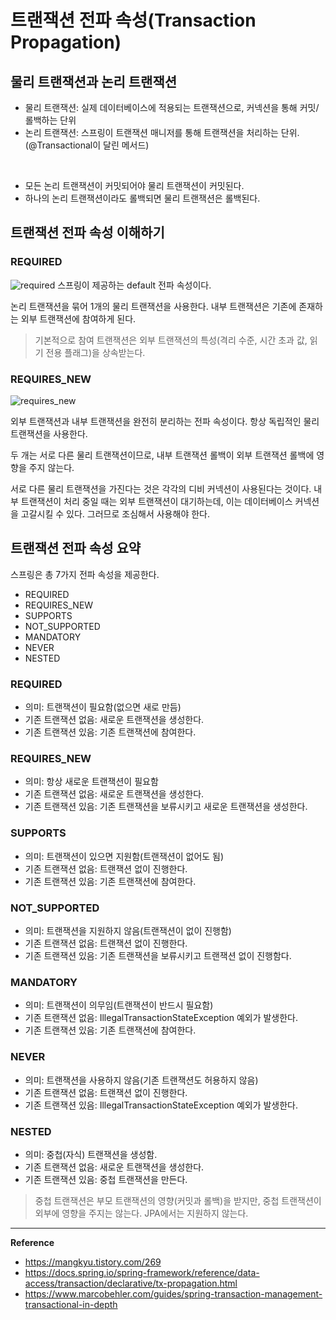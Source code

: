 # 트랜잭션 전파 속성(Transaction Propagation)

## 물리 트랜잭션과 논리 트랜잭션
- 물리 트랜잭션: 실제 데이터베이스에 적용되는 트랜잭션으로, 커넥션을 통해 커밋/롤백하는 단위
- 논리 트랜잭션: 스프링이 트랜잭션 매니저를 통해 트랜잭션을 처리하는 단위. (@Transactional이 달린 메서드)

<br>

- 모든 논리 트랜잭션이 커밋되어야 물리 트랜잭션이 커밋된다.
- 하나의 논리 트랜잭션이라도 롤백되면 물리 트랜잭션은 롤백된다.


## 트랜잭션 전파 속성 이해하기
### REQUIRED
![required](https://github.com/user-attachments/assets/1332cf40-1f25-466a-bb7f-7f428d7438b7)
스프링이 제공하는 default 전파 속성이다.

논리 트랜잭션을 묶어 1개의 물리 트랜잭션을 사용한다. 내부 트랜잭션은 기존에 존재하는 외부 트랜잭션에 참여하게 된다.

> 기본적으로 참여 트랜잭션은 외부 트랜잭션의 특성(격리 수준, 시간 초과 값, 읽기 전용 플래그)을 상속받는다.

### REQUIRES_NEW
![requires_new](https://github.com/user-attachments/assets/bd3da5dd-5982-41c5-b725-11219bf4d39f)

외부 트랜잭션과 내부 트랜잭션을 완전히 분리하는 전파 속성이다.
항상 독립적인 물리 트랜잭션을 사용한다.

두 개는 서로 다른 물리 트랜잭션이므로, 내부 트랜잭션 롤백이 외부 트랜잭션 롤백에 영향을 주지 않는다.

서로 다른 물리 트랜잭션을 가진다는 것은 각각의 디비 커넥션이 사용된다는 것이다.
내부 트랜잭션이 처리 중일 때는 외부 트랜잭션이 대기하는데, 이는 데이터베이스 커넥션을 고갈시킬 수 있다. 그러므로 조심해서 사용해야 한다.

## 트랜잭션 전파 속성 요약
스프링은 총 7가지 전파 속성을 제공한다.
- REQUIRED
- REQUIRES_NEW
- SUPPORTS
- NOT_SUPPORTED
- MANDATORY
- NEVER
- NESTED

### REQUIRED
- 의미: 트랜잭션이 필요함(없으면 새로 만듬)
- 기존 트랜잭션 없음: 새로운 트랜잭션을 생성한다.
- 기존 트랜잭션 있음: 기존 트랜잭션에 참여한다.

### REQUIRES_NEW
- 의미: 항상 새로운 트랜잭션이 필요함
- 기존 트랜잭션 없음: 새로운 트랜잭션을 생성한다.
- 기존 트랜잭션 있음: 기존 트랜잭션을 보류시키고 새로운 트랜잭션을 생성한다.

### SUPPORTS
- 의미: 트랜잭션이 있으면 지원함(트랜잭션이 없어도 됨)
- 기존 트랜잭션 없음: 트랜잭션 없이 진행한다.
- 기존 트랜잭션 있음: 기존 트랜잭션에 참여한다.

### NOT_SUPPORTED
- 의미: 트랜잭션을 지원하지 않음(트랜잭션이 없이 진행함)
- 기존 트랜잭션 없음: 트랜잭션 없이 진행한다.
- 기존 트랜잭션 있음: 기존 트랜잭션을 보류시키고 트랜잭션 없이 진행함다.

### MANDATORY
- 의미: 트랜잭션이 의무임(트랜잭션이 반드시 필요함)
- 기존 트랜잭션 없음: IllegalTransactionStateException 예외가 발생한다.
- 기존 트랜잭션 있음: 기존 트랜잭션에 참여한다.

### NEVER
- 의미: 트랜잭션을 사용하지 않음(기존 트랜잭션도 허용하지 않음)
- 기존 트랜잭션 없음: 트랜잭션 없이 진행한다.
- 기존 트랜잭션 있음: IllegalTransactionStateException 예외가 발생한다.

### NESTED
- 의미: 중첩(자식) 트랜잭션을 생성함.
- 기존 트랜잭션 없음: 새로운 트랜잭션을 생성한다.
- 기존 트랜잭션 있음: 중첩 트랜잭션을 만든다.

> 중첩 트랜잭션은 부모 트랜잭션의 영향(커밋과 롤백)을 받지만, 중첩 트랜잭션이 외부에 영향을 주지는 않는다.
> JPA에서는 지원하지 않는다.

---
**Reference**<br>
- https://mangkyu.tistory.com/269
- https://docs.spring.io/spring-framework/reference/data-access/transaction/declarative/tx-propagation.html
- https://www.marcobehler.com/guides/spring-transaction-management-transactional-in-depth
